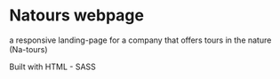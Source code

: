 # Natours webpage

a responsive landing-page for a company that offers tours in the nature (Na-tours)

Built with HTML - SASS